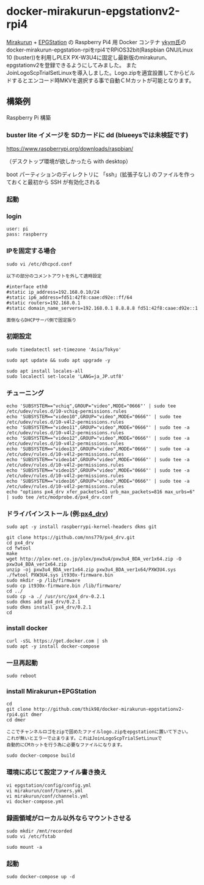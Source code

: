 docker-mirakurun-epgstationv2-rpi4
====

[Mirakurun](https://github.com/Chinachu/Mirakurun) + [EPGStation](https://github.com/l3tnun/EPGStation) の Raspberry Pi4 用 Docker コンテナ
[ykym氏](https://github.com/ykym/docker-mirakurun-epgstation-rpi)のdocker-mirakurun-epgstation-rpiをrpi4でRPiOS32bit(Raspbian GNU/Linux 10 (buster))を利用しPLEX PX-W3U4に固定し最新版のmirakurun、epgstationv2を登録できるようにしてみました。
またJoinLogoScpTrialSetLinuxを導入しました。Logo.zipを適宜設置してからビルドするとエンコード時MKVを選択する事で自動ＣＭカットが可能となります。

## 構築例

Raspberry Pi 構築

### buster lite イメージを SDカードに dd (blueeysでは未検証です)
https://www.raspberrypi.org/downloads/raspbian/

（デスクトップ環境が欲しかったら with desktop）

boot パーティションのディレクトリに 「ssh」(拡張子なし) のファイルを作っておくと最初から SSH が有効化される

### 起動

### login
```
user: pi
pass: raspberry
```

### IPを固定する場合
```
sudo vi /etc/dhcpcd.conf

以下の部分のコメントアウトを外して適時設定

#interface eth0
#static ip_address=192.168.0.10/24
#static ip6_address=fd51:42f8:caae:d92e::ff/64
#static routers=192.168.0.1
#static domain_name_servers=192.168.0.1 8.8.8.8 fd51:42f8:caae:d92e::1

面倒ならDHCPサーバ側で固定振り
```

### 初期設定
```
sudo timedatectl set-timezone 'Asia/Tokyo'

sudo apt update && sudo apt upgrade -y

sudo apt install locales-all
sudo localectl set-locale 'LANG=ja_JP.utf8'
```
### チューニング
```
echo 'SUBSYSTEM=="vchiq",GROUP="video",MODE="0666"' | sudo tee /etc/udev/rules.d/10-vchiq-permissions.rules
echo 'SUBSYSTEM=="video10",GROUP="video",MODE="0666"' | sudo tee /etc/udev/rules.d/10-v4l2-permissions.rules
echo 'SUBSYSTEM=="video11",GROUP="video",MODE="0666"' | sudo tee -a /etc/udev/rules.d/10-v4l2-permissions.rules
echo 'SUBSYSTEM=="video12",GROUP="video",MODE="0666"' | sudo tee -a /etc/udev/rules.d/10-v4l2-permissions.rules
echo 'SUBSYSTEM=="video13",GROUP="video",MODE="0666"' | sudo tee -a /etc/udev/rules.d/10-v4l2-permissions.rules
echo 'SUBSYSTEM=="video14",GROUP="video",MODE="0666"' | sudo tee -a /etc/udev/rules.d/10-v4l2-permissions.rules
echo 'SUBSYSTEM=="video15",GROUP="video",MODE="0666"' | sudo tee -a /etc/udev/rules.d/10-v4l2-permissions.rules
echo 'SUBSYSTEM=="video16",GROUP="video",MODE="0666"' | sudo tee -a /etc/udev/rules.d/10-v4l2-permissions.rules
echo "options px4_drv xfer_packets=51 urb_max_packets=816 max_urbs=6" | sudo tee /etc/modprobe.d/px4_drv.conf
```

### ドライバインストール (例:[px4_drv](https://github.com/nns779/px4_drv))
```
sudo apt -y install raspberrypi-kernel-headers dkms git

git clone https://github.com/nns779/px4_drv.git
cd px4_drv
cd fwtool
make
wget http://plex-net.co.jp/plex/pxw3u4/pxw3u4_BDA_ver1x64.zip -O pxw3u4_BDA_ver1x64.zip
unzip -oj pxw3u4_BDA_ver1x64.zip pxw3u4_BDA_ver1x64/PXW3U4.sys
./fwtool PXW3U4.sys it930x-firmware.bin
sudo mkdir -p /lib/firmware
sudo cp it930x-firmware.bin /lib/firmware/
cd ../
sudo cp -a ./ /usr/src/px4_drv-0.2.1
sudo dkms add px4_drv/0.2.1
sudo dkms install px4_drv/0.2.1
cd
```

### install docker
```
curl -sSL https://get.docker.com | sh
sudo apt -y install docker-compose
```

### 一旦再起動
```
sudo reboot
```

### install Mirakurun+EPGStation
```
cd
git clone http://github.com/thik98/docker-mirakurun-epgstationv2-rpi4.git dmer
cd dmer

ここでチャンネルロゴをzipで固めたファイルlogo.zipをepgstationに置いて下さい。
これが無いとエラーで止まります。これはJoinLogoScpTrialSetLinuxで
自動的にCMカットを行う為に必要なファイルになります。

sudo docker-compose build
```

### 環境に応じて設定ファイル書き換え
```
vi epgstation/config/config.yml
vi mirakurun/conf/tuners.yml
vi mirakurun/conf/channels.yml
vi docker-compose.yml
```

### 録画領域がローカル以外ならマウントさせる
```
sudo mkdir /mnt/recorded
sudo vi /etc/fstab

sudo mount -a
```

### 起動
```
sudo docker-compose up -d
```

